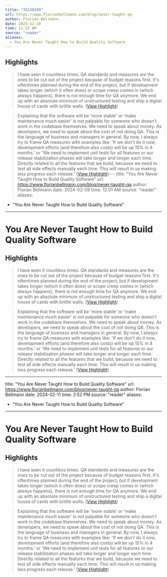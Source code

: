 ```yaml
---
title: "35238389"
url: https://www.florianbellmann.com/blog/never-taught-qa
author: Florian Bellmann
date: 2023-12-10
time: 11:22 AM
source: "reader"
aliases:
  - You Are Never Taught How to Build Quality Software
---
```

## Highlights
> I have seen it countless times. QA standards and measures are the ones to be cut out of the project because of budget reasons first. It's oftentimes planned during the end of the project, but if development takes longer (which it often does) or scope creep comes in (which always happens), there is not enough time for QA anymore. We end up with an absolute minimum of unstructured testing and ship a digital house of cards with brittle walls. ([View Highlight](https://read.readwise.io/read/01hh7d1m00hwr4xxsratrk5p9k))

> Explaining that the software will be 'more stable' or 'make maintenance much easier' is not palpable for someone who doesn't work in the codebase themselves. We need to speak about money. As developers, we need to speak about the cost of not doing QA. This is the language of business and managers in general. By now, I always try to frame QA measures with examples like: 'If we don't do it now, development efforts (and therefore also costs) will be up 15% in 4 months.' or 'We need to implement unit tests for all features or our release stabilization phases will take longer and longer each time. Directly related to all the features that we build, because we need to test all side effects manually each time. This will result in us making less progress each release.' ([View Highlight](https://read.readwise.io/read/01hh7d4x78r41xvkm05vkb890p))---
title: "You Are Never Taught How to Build Quality Software"
url: https://www.florianbellmann.com/blog/never-taught-qa
author: Florian Bellmann
date: 2024-02-09
time: 12:01 AM
source: "reader"
aliases:
  - "You Are Never Taught How to Build Quality Software"
---
# You Are Never Taught How to Build Quality Software

## Highlights
> I have seen it countless times. QA standards and measures are the ones to be cut out of the project because of budget reasons first. It's oftentimes planned during the end of the project, but if development takes longer (which it often does) or scope creep comes in (which always happens), there is not enough time for QA anymore. We end up with an absolute minimum of unstructured testing and ship a digital house of cards with brittle walls. ([View Highlight](https://read.readwise.io/read/01hh7d1m00hwr4xxsratrk5p9k))

> Explaining that the software will be 'more stable' or 'make maintenance much easier' is not palpable for someone who doesn't work in the codebase themselves. We need to speak about money. As developers, we need to speak about the cost of not doing QA. This is the language of business and managers in general. By now, I always try to frame QA measures with examples like: 'If we don't do it now, development efforts (and therefore also costs) will be up 15% in 4 months.' or 'We need to implement unit tests for all features or our release stabilization phases will take longer and longer each time. Directly related to all the features that we build, because we need to test all side effects manually each time. This will result in us making less progress each release.' ([View Highlight](https://read.readwise.io/read/01hh7d4x78r41xvkm05vkb890p))

---
title: "You Are Never Taught How to Build Quality Software"
url: https://www.florianbellmann.com/blog/never-taught-qa
author: Florian Bellmann
date: 2024-02-11
time: 2:52 PM
source: "reader"
aliases:
  - "You Are Never Taught How to Build Quality Software"
---
# You Are Never Taught How to Build Quality Software

## Highlights
> I have seen it countless times. QA standards and measures are the ones to be cut out of the project because of budget reasons first. It's oftentimes planned during the end of the project, but if development takes longer (which it often does) or scope creep comes in (which always happens), there is not enough time for QA anymore. We end up with an absolute minimum of unstructured testing and ship a digital house of cards with brittle walls. ([View Highlight](https://read.readwise.io/read/01hh7d1m00hwr4xxsratrk5p9k))

> Explaining that the software will be 'more stable' or 'make maintenance much easier' is not palpable for someone who doesn't work in the codebase themselves. We need to speak about money. As developers, we need to speak about the cost of not doing QA. This is the language of business and managers in general. By now, I always try to frame QA measures with examples like: 'If we don't do it now, development efforts (and therefore also costs) will be up 15% in 4 months.' or 'We need to implement unit tests for all features or our release stabilization phases will take longer and longer each time. Directly related to all the features that we build, because we need to test all side effects manually each time. This will result in us making less progress each release.' ([View Highlight](https://read.readwise.io/read/01hh7d4x78r41xvkm05vkb890p))

